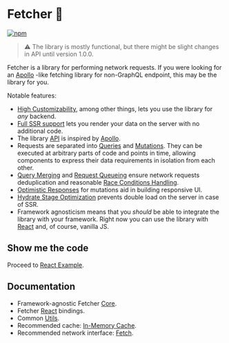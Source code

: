 # Fetcher 🌌

[![npm](https://img.shields.io/npm/v/react-fetching-hooks)](https://www.npmjs.com/package/react-fetching-hooks)

> ⚠ The library is mostly functional, but there might be slight changes in API until version 1.0.0.

Fetcher is a library for performing network requests. If you were looking for an [Apollo](https://www.apollographql.com/) -like fetching library for non-GraphQL endpoint, this may be the library for you.

Notable features:

-   [High Customizability](packages/core#high-customizability), among other things, lets you use the library for _any_ backend.
-   [Full SSR support](packages/core#server-side-rendering) lets you render your data on the server with no additional code.
-   The library [API](packages/core#public-api) is inspired by [Apollo](https://www.apollographql.com/).
-   Requests are separated into [Queries](packages/core#queries) and [Mutations](packages/core#mutations). They can be executed at arbitrary parts of code and points in time, allowing components to express their data requirements in isolation from each other.
-   [Query Merging](packages/core#query-merging) and [Request Queueing](packages/core#request-queueing) ensure network requests deduplication and reasonable [Race Conditions Handling](packages/core#race-conditions-handling).
-   [Optimistic Responses](packages/core#optimistic-responses) for mutations aid in building responsive UI.
-   [Hydrate Stage Optimization](packages/core#hydrate-stage-optimization) prevents double load on the server in case of SSR.
-   Framework agnosticism means that you _should_ be able to integrate the library with your framework. Right now you can use the library with [React](packages/react) and, of course, vanilla JS.

## Show me the code

Proceed to [React Example](packages/react-example).

## Documentation

-   Framework-agnostic Fetcher [Core](packages/core).
-   Fetcher [React](packages/react) bindings.
-   Common [Utils](packages/utils).
-   Recommended cache: [In-Memory Cache](packages/in-memory-cache).
-   Recommended network interface: [Fetch](packages/fetch).

